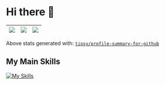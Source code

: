 # Hi there 👋

<!-- <p align="center"> <img src="https://github-readme-stats.vercel.app/api?username=rjdanfor&show_icons=true&theme=transparent" alt="rjdanfor's github stats" /> -->
|![](https://github-profile-summary-cards.vercel.app/api/cards/stats?username=rjdanfor&theme=dracula)|![](https://github-profile-summary-cards.vercel.app/api/cards/repos-per-language?username=rjdanfor&theme=dracula)|![](https://github-profile-summary-cards.vercel.app/api/cards/most-commit-language?username=rjdanfor&theme=dracula)|
|-----|------|------|


Above stats generated with: [`tipsy/profile-summary-for-github`](https://github.com/tipsy/profile-summary-for-github)

## My Main Skills
[![My Skills](https://skillicons.dev/icons?i=js,github,typescript,html,css)](https://skillicons.dev)
</br>
<!--
**rjdanfor/rjdanfor** is a ✨ _special_ ✨ repository because its `README.md` (this file) appears on your GitHub profile.

Here are some ideas to get you started:

- 🔭 I’m currently working on ...
- 🌱 I’m currently learning ...
- 👯 I’m looking to collaborate on ...
- 🤔 I’m looking for help with ...
- 💬 Ask me about ...
- 📫 How to reach me: ...
- 😄 Pronouns: ...
- ⚡ Fun fact: ...
-->

